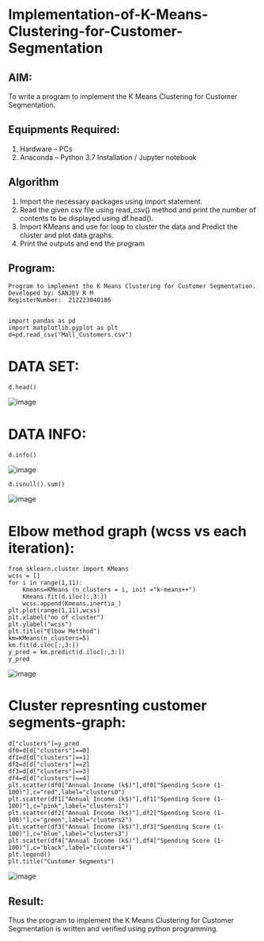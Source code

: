 # Implementation-of-K-Means-Clustering-for-Customer-Segmentation

## AIM:
To write a program to implement the K Means Clustering for Customer Segmentation.

## Equipments Required:
1. Hardware – PCs
2. Anaconda – Python 3.7 Installation / Jupyter notebook

## Algorithm
1. Import the necessary packages using import statement.
2. Read the given csv file using read_csv() method and print the number of contents to be displayed using df.head().
3. Import KMeans and use for loop to cluster the data and Predict the cluster and plot data graphs.
4. Print the outputs and end the program

## Program:
```
Program to implement the K Means Clustering for Customer Segmentation.
Developed by: SANJEV R M
RegisterNumber:  212223040186


import pandas as pd 
import matplotlib.pyplot as plt
d=pd.read_csv("Mall_Customers.csv")
```
# DATA SET:
```
d.head()
```
![image](https://github.com/user-attachments/assets/675251df-59d0-4028-ade4-5c61f756df1c)
# DATA INFO:
```
d.info()
```
![image](https://github.com/user-attachments/assets/be535a0a-2977-42e4-bacd-8b8030c82873)
```
d.isnull().sum()
```
![image](https://github.com/user-attachments/assets/d7918bf7-5721-4666-a228-2eb83a2ed48a)
# Elbow method graph (wcss vs each iteration):
```
from sklearn.cluster import KMeans
wcss = []
for i in range(1,11):
    Kmeans=KMeans (n_clusters = i, init ="k-means++")
    Kmeans.fit(d.iloc[:,3:])
    wcss.append(Kmeans.inertia_)
plt.plot(range(1,11),wcss)
plt.xlabel("no of cluster")
plt.ylabel("wcss")
plt.title("Elbow Metthod")
km=KMeans(n_clusters=5)
km.fit(d.iloc[:,3:])
y_pred = km.predict(d.iloc[:,3:])
y_pred
```
![image](https://github.com/user-attachments/assets/8393afca-931b-4256-bd22-193ddf679faf)
# Cluster represnting customer segments-graph:
```
d["clusters"]=y_pred
df0=d[d["clusters"]==0]
df1=d[d["clusters"]==1]
df2=d[d["clusters"]==2]
df3=d[d["clusters"]==3]
df4=d[d["clusters"]==4]
plt.scatter(df0["Annual Income (k$)"],df0["Spending Score (1-100)"],c="red",label="clusters0")
plt.scatter(df1["Annual Income (k$)"],df1["Spending Score (1-100)"],c="pink",label="clusters1")
plt.scatter(df2["Annual Income (k$)"],df2["Spending Score (1-100)"],c="green",label="clusters2")
plt.scatter(df3["Annual Income (k$)"],df3["Spending Score (1-100)"],c="blue",label="clusters3")
plt.scatter(df4["Annual Income (k$)"],df4["Spending Score (1-100)"],c="black",label="clusters4")
plt.legend()
plt.title("Customer Segments")
```
![image](https://github.com/user-attachments/assets/fb99ffd3-39ac-4af4-bd15-fabe249660bc)

## Result:
Thus the program to implement the K Means Clustering for Customer Segmentation is written and verified using python programming.
